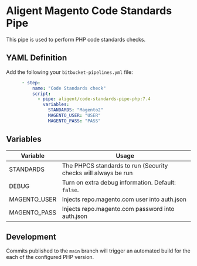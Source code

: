 # Aligent Magento Code Standards Pipe

This pipe is used to perform PHP code standards checks.

## YAML Definition

Add the following your `bitbucket-pipelines.yml` file:

```yaml
      - step:
          name: "Code Standards check"
          script:
            - pipe: aligent/code-standards-pipe-php:7.4
              variables:
                STANDARDS: "Magento2"
                MAGENTO_USER: "USER"
                MAGENTO_PASS: "PASS"
```
## Variables

| Variable              | Usage                                                       |
| --------------------- | ----------------------------------------------------------- |
| STANDARDS             | The PHPCS standards to run (Security checks will always be run |
| DEBUG                 | Turn on extra debug information. Default: `false`. |
| MAGENTO_USER          | Injects repo.magento.com user into auth.json |
| MAGENTO_PASS          | Injects repo.magento.com password into auth.json|

## Development

Commits published to the `main` branch  will trigger an automated build for the each of the configured PHP version.
